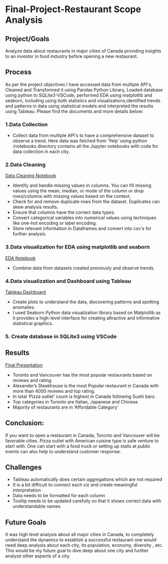 # Final-Project-Restaurant Scope Analysis

## Project/Goals
Analyze data about restaurants in major cities of Canada providing insights to an investor in food industry before opening a new restaurant.
## Process
As per the project objectives I have accessed data from multiple API's, Cleaned and Transformed it using Pandas Python Library, Loaded database using python to SQLite3-VSCode, performed EDA using matplotlib and seaborn, including using both statistics and visualizations,identified trends and patterns in data using statistical models and interpreted the results using Tableau. Please find the documents and more details below:

### 1.Data Collection 
- Collect data from multiple API's to have a comprehensive dataset to observe a trend. Here data was fetched from ‘Yelp’ using python  
  /notebooks directory contains all the Jupyter notebooks with code for data collection in each city.
### 2.Data Cleaning
<a href="./notebooks/Data_cleaning.ipynb" > Data Cleaning Notebook </a>
- Identify and handle missing values in columns. You can fill missing values using the mean, median, or mode of the column or drop rows/columns with missing values based on the context.
- Check for and remove duplicate rows from the dataset. Duplicates can skew analysis results.
- Ensure that columns have the correct data types.
- Convert categorical variables into numerical values using techniques like one-hot encoding or label encoding.
- Store relevant information in Dataframes and convert into csv's for further analysis.

### 3.Data visualization for EDA using matplotlib and seaborn
<a href="./notebooks/EDA.ipynb" > EDA Notebook </a>
- Combine data from datasets created previously and observe trends.

### 4.Data visualization and Dashboard using Tableau
<a href="./Tableau Workbook/Final_Project_LHL1109.twbx" > Tableau Dashboard </a>
- Create plots to understand the data, discovering patterns and spotting anomalies.
- I used Seaborn Python data visualization library based on Matplotlib as it provides a high-level interface for creating attractive and informative statistical graphics.

### 5. Create database in SQLite3 using VSCode 


## Results
<a href="./Presentation/Restaurant Scope Analysis.pdf" > Final Presentation </a>
- Toronto and Vancouver has the most popular restaurants based on reviews and rating.
- Alexander’s Steakhouse is the most Popular restaurant in Canada with more than 4000 reviews and top rating.
- In total ‘Pizza outlet’ count is highest in Canada following Sushi bars.
- Top categories in Toronto are Italian, Japanese and Chinese
- Majority of restaurants are in ‘Affordable Category’

## Conclusion:
If you want to open a restaurant in Canada, Toronto and Vancouver will be favorable cities. Pizza outlet with American cuisine type is safe venture to start with. One can start with a food truck or setting up stalls at public events can also help to understand customer response.


## Challenges 
- Tableau automatically does certain aggregations which are not required
- It is a bit difficult to connect each viz and create meaningful interpretation
- Data needs to be formatted for each column
- Tooltip needs to be updated carefully so that it shows correct data with understandable names

## Future Goals
It was high level analysis about all major cities in Canada, to completely understand the dynamics to establish a successful restaurant one would need deep analysis about each city, its population, economy, diversity , etc. This would be my future goal to dive deep about one city and further analyze other aspects of a city.
